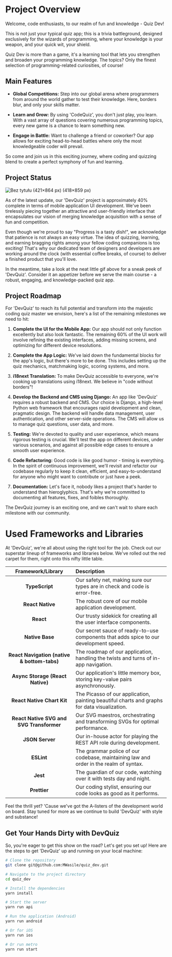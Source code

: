 # Project Overview

Welcome, code enthusiasts, to our realm of fun and knowledge - Quiz Dev! 

This is not just your typical quiz app; this is a trivia battleground, designed exclusively for the wizards of programming, where your knowledge is your weapon, and your quick wit, your shield.

Quiz Dev is more than a game, it's a learning tool that lets you strengthen and broaden your programming knowledge. The topics? Only the finest selection of programming-related curiosities, of course! 

## Main Features

- **Global Competitions:** Step into our global arena where programmers from around the world gather to test their knowledge. Here, borders blur, and only your skills matter.

- **Learn and Grow:** By using 'CodeQuiz', you don't just play, you learn. With a vast array of questions covering numerous programming topics, every new game is a chance to learn something new. 

- **Engage in Battle:** Want to challenge a friend or coworker? Our app allows for exciting head-to-head battles where only the most knowledgeable coder will prevail.

So come and join us in this exciting journey, where coding and quizzing blend to create a perfect symphony of fun and learning.

## Project Status

![Bez tytułu (421×864 px) (418×859 px)](https://github.com/MWasile/quiz_dev/assets/86410202/0e7e0da8-46c3-4089-8aec-07b8ad38b995)


As of the latest update, our 'DevQuiz' project is approximately 40% complete in terms of mobile application UI development. We've been tirelessly piecing together an attractive and user-friendly interface that encapsulates our vision of merging knowledge acquisition with a sense of fun and competition.

Even though we're proud to say "Progress is a tasty dish!", we acknowledge that patience is not always an easy virtue. The idea of quizzing, learning, and earning bragging rights among your fellow coding companions is too exciting! That's why our dedicated team of designers and developers are working around the clock (with essential coffee breaks, of course) to deliver a finished product that you'll love.

In the meantime, take a look at the neat little gif above for a sneak peek of 'DevQuiz'. Consider it an appetizer before we serve the main course - a robust, engaging, and knowledge-packed quiz app.

## Project Roadmap

For 'DevQuiz' to reach its full potential and transform into the majestic coding quiz master we envision, here's a list of the remaining milestones we need to hit:

1. **Complete the UI for the Mobile App:** Our app should not only function excellently but also look fantastic. The remaining 60% of the UI work will involve refining the existing interfaces, adding missing screens, and optimizing for different device resolutions.

2. **Complete the App Logic:** We've laid down the fundamental blocks for the app's logic, but there's more to be done. This includes setting up the quiz mechanics, matchmaking logic, scoring systems, and more. 

3. **i18next Translation:** To make DevQuiz accessible to everyone, we're cooking up translations using i18next. We believe in "code without borders"!

4. **Develop the Backend and CMS using Django:** An app like 'DevQuiz' requires a robust backend and CMS. Our choice is Django, a high-level Python web framework that encourages rapid development and clean, pragmatic design. The backend will handle data management, user authentication, and other server-side operations. The CMS will allow us to manage quiz questions, user data, and more.

5. **Testing:** We're devoted to quality and user experience, which means rigorous testing is crucial. We'll test the app on different devices, under various scenarios, and against all possible edge cases to ensure a smooth user experience. 

6. **Code Refactoring:** Good code is like good humor - timing is everything. In the spirit of continuous improvement, we'll revisit and refactor our codebase regularly to keep it clean, efficient, and easy-to-understand for anyone who might want to contribute or just have a peek. 

7. **Documentation:** Let's face it, nobody likes a project that's harder to understand than hieroglyphics. That's why we're committed to documenting all features, fixes, and foibles thoroughly.

The DevQuiz journey is an exciting one, and we can't wait to share each milestone with our community.

# Used Frameworks and Libraries

At 'DevQuiz', we're all about using the right tool for the job. Check out our superstar lineup of frameworks and libraries below. We've rolled out the red carpet for them, right onto this nifty little table.

| Framework/Library |  Description |
| :---------------: | :------------ |
| **TypeScript** | Our safety net, making sure our types are in check and code is error-free. |
| **React Native** | The robust core of our mobile application development. |
| **React** | Our trusty sidekick for creating all the user interface components. |
| **Native Base** | Our secret sauce of ready-to-use components that adds spice to our development speed. |
| **React Navigation (native & bottom-tabs)** | The roadmap of our application, handling the twists and turns of in-app navigation. |
| **Async Storage (React Native)** | Our application's little memory box, storing key-value pairs asynchronously. |
| **React Native Chart Kit** | The Picasso of our application, painting beautiful charts and graphs for data visualization. |
| **React Native SVG and SVG Transformer** | Our SVG maestros, orchestrating and transforming SVGs for optimal performance. |
| **JSON Server** | Our in-house actor for playing the REST API role during development. |
| **ESLint** | The grammar police of our codebase, maintaining law and order in the realm of syntax. |
| **Jest** | The guardian of our code, watching over it with tests day and night. |
| **Prettier** | Our coding stylist, ensuring our code looks as good as it performs. |

Feel the thrill yet? 'Cause we've got the A-listers of the development world on board. Stay tuned for more as we continue to build 'DevQuiz' with style and substance!

## Get Your Hands Dirty with DevQuiz

So, you're eager to get this show on the road? Let's get you set up! Here are the steps to get 'DevQuiz' up and running on your local machine:

```bash
# Clone the repository
git clone git@github.com:MWasile/quiz_dev.git

# Navigate to the project directory
cd quiz_dev

# Install the dependencies
yarn install

# Start the server
yarn run api

# Run the application (Android)
yarn run android

# Or for iOS
yarn run ios

# Or run metro
yarn run start
